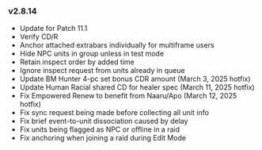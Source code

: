 ### v2.8.14
-   Update for Patch 11.1
-   Verify CD/R
-   Anchor attached extrabars individually for multiframe users
-   Hide NPC units in group unless in test mode
-   Retain inspect order by added time
-   Ignore inspect request from units already in queue
-   Update BM Hunter 4-pc set bonus CDR amount (March 3, 2025 hotfix)
-   Update Human Racial shared CD for healer spec (March 11, 2025 hotfix)
-   Fix Empowered Renew to benefit from Naaru/Apo (March 12, 2025 hotfix)
-   Fix sync request being made before collecting all unit info
-   Fix brief event-to-unit dissociation caused by delay
-   Fix units being flagged as NPC or offline in a raid
-   Fix anchoring when joining a raid during Edit Mode
